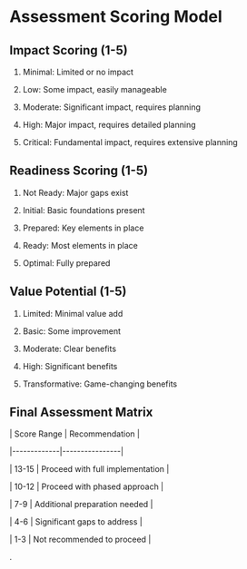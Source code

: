 # Assessment Scoring Model

## Impact Scoring (1-5)

1. Minimal: Limited or no impact

2. Low: Some impact, easily manageable

3. Moderate: Significant impact, requires planning

4. High: Major impact, requires detailed planning

5. Critical: Fundamental impact, requires extensive planning

## Readiness Scoring (1-5)

1. Not Ready: Major gaps exist

2. Initial: Basic foundations present

3. Prepared: Key elements in place

4. Ready: Most elements in place

5. Optimal: Fully prepared

## Value Potential (1-5)

1. Limited: Minimal value add

2. Basic: Some improvement

3. Moderate: Clear benefits

4. High: Significant benefits

5. Transformative: Game-changing benefits

## Final Assessment Matrix

| Score Range | Recommendation |

|-------------|----------------|

| 13-15 | Proceed with full implementation |

| 10-12 | Proceed with phased approach |

| 7-9 | Additional preparation needed |

| 4-6 | Significant gaps to address |

| 1-3 | Not recommended to proceed |

   .
